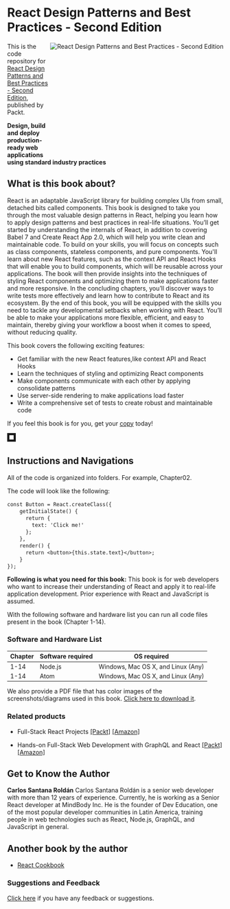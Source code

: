 # React Design Patterns and Best Practices - Second Edition

<a href="https://prod.packtpub.com/in/web-development/react-design-patterns-and-best-practices-second-edition?utm_source=Github&utm_medium=Repository&utm_campaign=9781789530179"><img src="https://prod.packtpub.com/media/catalog/product/cache/a22c7d190d97ca25f5f1089471ab8502/b/1/b11439_mockupcover_0.png" alt="React Design Patterns and Best Practices - Second Edition" height="256px" align="right"></a>


<a href="https://prod.packtpub.com/in/web-development/react-design-patterns-and-best-practices-second-edition?utm_source=github&utm_medium=repository&utm_campaign="><img src="" alt="" height="256px" align="right"></a>

This is the code repository for [React Design Patterns and Best Practices - Second Edition](https://prod.packtpub.com/in/web-development/react-design-patterns-and-best-practices-second-edition?utm_source=github&utm_medium=repository&utm_campaign=), published by Packt.

**Design, build and deploy production-ready web applications using standard industry practices**

## What is this book about?
React is an adaptable JavaScript library for building complex UIs from small, detached bits called components. This book is designed to take you through the most valuable design patterns in React, helping you learn how to apply design patterns and best practices in real-life situations.
You’ll get started by understanding the internals of React, in addition to covering Babel 7 and Create React App 2.0, which will help you write clean and maintainable code. To build on your skills, you will focus on concepts such as class components, stateless components, and pure components. You'll learn about new React features, such as the context API and React Hooks that will enable you to build components, which will be reusable across your applications. The book will then provide insights into the techniques of styling React components and optimizing them to make applications faster and more responsive. In the concluding chapters, you’ll discover ways to write tests more effectively and learn how to contribute to React and its ecosystem.
By the end of this book, you will be equipped with the skills you need to tackle any developmental setbacks when working with React. You’ll be able to make your applications more flexible, efficient, and easy to maintain, thereby giving your workflow a boost when it comes to speed, without reducing quality.

This book covers the following exciting features:
* Get familiar with the new React features,like context API and React Hooks
* Learn the techniques of styling and optimizing React components
* Make components communicate with each other by applying consolidate patterns
* Use server-side rendering to make applications load faster
* Write a comprehensive set of tests to create robust and maintainable code

If you feel this book is for you, get your [copy](https://www.amazon.com/dp/1789530172) today!

<a href="https://www.packtpub.com/?utm_source=github&utm_medium=banner&utm_campaign=GitHubBanner"><img src="https://raw.githubusercontent.com/PacktPublishing/GitHub/master/GitHub.png" 
alt="https://www.packtpub.com/" border="5" /></a>

## Instructions and Navigations
All of the code is organized into folders. For example, Chapter02.

The code will look like the following:
```
const Button = React.createClass({
    getInitialState() {
      return {
        text: 'Click me!'
      };
    },
    render() {
      return <button>{this.state.text}</button>;
    }
});
```

**Following is what you need for this book:**
This book is for web developers who want to increase their understanding of React and apply it to real-life application development. Prior experience with React and JavaScript is assumed.

With the following software and hardware list you can run all code files present in the book (Chapter 1-14).
### Software and Hardware List
| Chapter | Software required | OS required |
| --------| ------------------------------------ | ----------------------------------- |
| 1-14    | Node.js           |     Windows, Mac OS X, and Linux (Any) |
| 1-14    | Atom              | Windows, Mac OS X, and Linux (Any) |


We also provide a PDF file that has color images of the screenshots/diagrams used in this book. [Click here to download it](https://www.packtpub.com/sites/default/files/downloads/9781789530179_ColorImages.pdf).

### Related products
* Full-Stack React Projects  [[Packt]](https://prod.packtpub.com/in//web-development/full-stack-react-projects?utm_source=github&utm_medium=repository&utm_campaign=) [[Amazon]](https://www.amazon.com/dp/1788835530)

* Hands-on Full-Stack Web Development with GraphQL and React  [[Packt]](https://prod.packtpub.com/in//web-development/hands-full-stack-web-development-graphql-and-react?utm_source=github&utm_medium=repository&utm_campaign=) [[Amazon]](https://www.amazon.com/dp/1789134528)


## Get to Know the Author
**Carlos Santana Roldán**
Carlos Santana Roldán is a senior web developer with more than 12 years of experience. Currently, he is working as a Senior React developer at MindBody Inc. He is the founder of Dev Education, one of the most popular developer communities in Latin America, training people in web technologies such as React, Node.js, GraphQL, and JavaScript in general.



## Another book by the author
* [React Cookbook](https://prod.packtpub.com/in//web-development/react-cookbook?utm_source=Github&utm_medium=Repository&utm_campaign=9781783980727)


### Suggestions and Feedback
[Click here](https://docs.google.com/forms/d/e/1FAIpQLSdy7dATC6QmEL81FIUuymZ0Wy9vH1jHkvpY57OiMeKGqib_Ow/viewform) if you have any feedback or suggestions.



